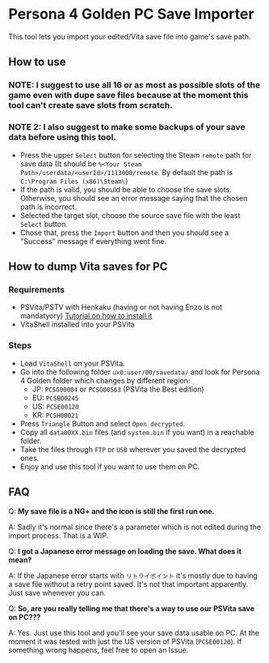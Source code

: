 # Persona 4 Golden PC Save Importer

This tool lets you import your edited/Vita save file into game's save path.

## How to use

### NOTE: I suggest to use all 16 or as most as possible slots of the game even with dupe save files because at the moment this tool can't create save slots from scratch.
### NOTE 2: I also suggest to make some backups of your save data before using this tool.

- Press the upper `Select` button for selecting the Steam `remote` path for save data (It should be `%<Your Steam Path>/userdata/<userId>/1113000/remote`. By default the path is `C:\Program Files (x86)\Steam\`)
- If the path is valid, you should be able to choose the save slots. Otherwise, you should see an error message saying that the chosen path is incorrect.
- Selected the target slot, choose the source save file with the least `Select` button.
- Chose that, press the `Import` button and then you should see a "Success" message if everything went fine.

## How to dump Vita saves for PC

### Requirements

- PSVita/PSTV with Henkaku (having or not having Enzo is not mandatyory) [Tutorial on how to install it](https://vita.hacks.guide/)
- VitaShell installed into your PSVita

### Steps

- Load `VitaShell` on your PSVita.
- Go into the following folder `ux0:user/00/savedata/` and look for Persona 4 Golden folder which changes by different region:
	- JP: `PCSG00004` or `PCSG00563` (PSVita the Best edition)
	- EU: `PCSB00245`
	- US: `PCSE00120`
	- KR: `PCSH00021`
- Press `Triangle` Button and select `Open decrypted`.
- Copy all `data00XX.bin` files (and `system.bin` if you want) in a reachable folder.
- Take the files through `FTP` or `USB` wherever you saved the decrypted ones.
- Enjoy and use this tool if you want to use them on PC.	

## FAQ

Q: **My save file is a NG+ and the icon is still the first run one.**

A: Sadly it's normal since there's a parameter which is not edited during the import process. That is a WIP.

Q: **I got a Japanese error message on loading the save. What does it mean?**

A: If the Japanese error starts with `リトライポイント` it's mostly due to having a save file without a retry point saved. It's not that important apparently. Just save whenever you can.

Q: **So, are you really telling me that there's a way to use our PSVita save on PC???**

A: Yes. Just use this tool and you'll see your save data usable on PC. At the moment it was tested with just the US version of PSVita (`PCSE00120`). If something wrong happens, feel free to open an Issue.